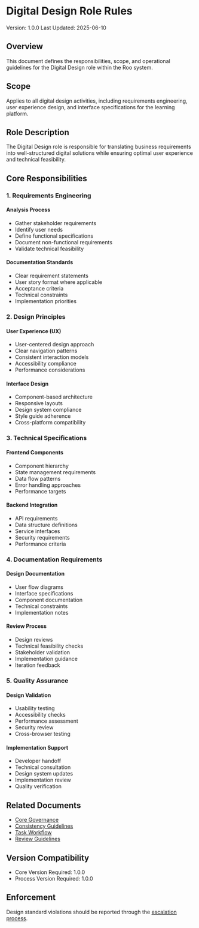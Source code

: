 # Digital Design Role Rules
Version: 1.0.0
Last Updated: 2025-06-10

## Overview
This document defines the responsibilities, scope, and operational guidelines for the Digital Design role within the Roo system.

## Scope
Applies to all digital design activities, including requirements engineering, user experience design, and interface specifications for the learning platform.

## Role Description
The Digital Design role is responsible for translating business requirements into well-structured digital solutions while ensuring optimal user experience and technical feasibility.

## Core Responsibilities

### 1. Requirements Engineering

#### Analysis Process
- Gather stakeholder requirements
- Identify user needs
- Define functional specifications
- Document non-functional requirements
- Validate technical feasibility

#### Documentation Standards
- Clear requirement statements
- User story format where applicable
- Acceptance criteria
- Technical constraints
- Implementation priorities

### 2. Design Principles

#### User Experience (UX)
- User-centered design approach
- Clear navigation patterns
- Consistent interaction models
- Accessibility compliance
- Performance considerations

#### Interface Design
- Component-based architecture
- Responsive layouts
- Design system compliance
- Style guide adherence
- Cross-platform compatibility

### 3. Technical Specifications

#### Frontend Components
- Component hierarchy
- State management requirements
- Data flow patterns
- Error handling approaches
- Performance targets

#### Backend Integration
- API requirements
- Data structure definitions
- Service interfaces
- Security requirements
- Performance criteria

### 4. Documentation Requirements

#### Design Documentation
- User flow diagrams
- Interface specifications
- Component documentation
- Technical constraints
- Implementation notes

#### Review Process
- Design reviews
- Technical feasibility checks
- Stakeholder validation
- Implementation guidance
- Iteration feedback

### 5. Quality Assurance

#### Design Validation
- Usability testing
- Accessibility checks
- Performance assessment
- Security review
- Cross-browser testing

#### Implementation Support
- Developer handoff
- Technical consultation
- Design system updates
- Implementation review
- Quality verification

## Related Documents
- [Core Governance](../../core/governance.md)
- [Consistency Guidelines](../../core/consistency.md)
- [Task Workflow](../../processes/task-lifecycle/workflow.md)
- [Review Guidelines](../../processes/review-process/guidelines.md)

## Version Compatibility
- Core Version Required: 1.0.0
- Process Version Required: 1.0.0

## Enforcement
Design standard violations should be reported through the [escalation process](../../processes/escalation/procedures.md).
